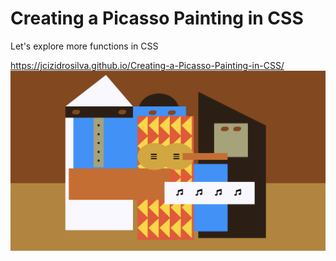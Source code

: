 # Creating a Picasso Painting in CSS
 Let's explore more functions in CSS
 
 https://jcizidrosilva.github.io/Creating-a-Picasso-Painting-in-CSS/
 <img src="images/1.png">
                                                                          

